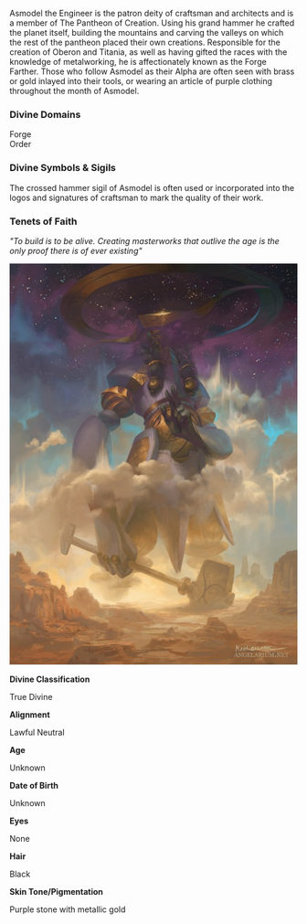 Asmodel the Engineer is the patron deity of craftsman and architects and is a member of The Pantheon of Creation. Using his grand hammer he crafted the planet itself, building the mountains and carving the valleys on which the rest of the pantheon placed their own creations. Responsible for the creation of Oberon and Titania, as well as having gifted the races with the knowledge of metalworking, he is affectionately known as the Forge Farther. Those who follow Asmodel as their Alpha are often seen with brass or gold inlayed into their tools, or wearing an article of purple clothing throughout the month of Asmodel.

### Divine Domains

Forge  
Order

### Divine Symbols & Sigils

The crossed hammer sigil of Asmodel is often used or incorporated into the logos and signatures of craftsman to mark the quality of their work.

### Tenets of Faith

_"To build is to be alive. Creating masterworks that outlive the age is the only proof there is of ever existing"_


![](notes/assets/Asmodel.jpg)

**Divine Classification**

True Divine

**Alignment**

Lawful Neutral


**Age**

Unknown

**Date of Birth**

Unknown

**Eyes**

None

**Hair**

Black

**Skin Tone/Pigmentation**

Purple stone with metallic gold